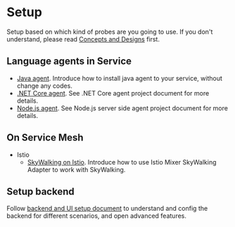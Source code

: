 # Setup
Setup based on which kind of probes are you going to use. If you don't understand, please read [Concepts and Designs](../concepts-and-designs/README.md) first.

## Language agents in Service 

- [Java agent](service-agent/java-agent/README.md). Introduce how to install java agent to your service, without change any codes.
- [.NET Core agent](https://github.com/OpenSkywalking/skywalking-netcore). See .NET Core agent project document for more details.
- [Node.js agent](https://github.com/OpenSkywalking/skywalking-nodejs). See Node.js server side agent project document for more details.

## On Service Mesh
  - Istio
    - [SkyWalking on Istio](istio/README.md). Introduce how to use Istio Mixer SkyWalking Adapter to work with SkyWalking.
    

## Setup backend
Follow [backend and UI setup document](backend/backend-ui-setup.md) to understand and config the backend for different
scenarios, and open advanced features.